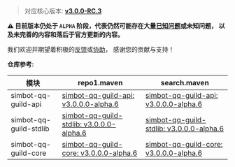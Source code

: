 > 对应核心版本: [**v3.0.0-RC.3**](https://github.com/ForteScarlet/simpler-robot/releases/tag/v3.0.0-RC.3)

**⚠ 目前版本仍处于 `ALPHA` 阶段，代表仍然可能存在大量[已知问题](https://github.com/simple-robot/simbot-component-qq-guild/issues)或未知问题，
以及未完善的内容和落后于官方更新的内容。**

我们欢迎并期望着积极的[反馈](https://github.com/simple-robot/simbot-component-qq-guild/issues)或[协助](https://github.com/simple-robot/simbot-component-qq-guild/pulls)，
感谢您的贡献与支持！

**仓库参考:**

| **模块** | **repo1.maven** | **search.maven** |
|---------|-----------------|------------------|
| simbot-qq-guild-api | [simbot-qq-guild-api: v3.0.0.0-alpha.6](https://repo1.maven.org/maven2/love/forte/simbot/component/simbot-component-qq-guild-api/3.0.0.0-alpha.6) | [simbot-qq-guild-api: v3.0.0.0-alpha.6](https://search.maven.org/artifact/love.forte.simbot.component/simbot-component-qq-guild-api/3.0.0.0-alpha.6/jar)  |
| simbot-qq-guild-stdlib | [simbot-qq-guild-stdlib: v3.0.0.0-alpha.6](https://repo1.maven.org/maven2/love/forte/simbot/component/simbot-component-qq-guild-stdlib/3.0.0.0-alpha.6) | [simbot-qq-guild-stdlib: v3.0.0.0-alpha.6](https://search.maven.org/artifact/love.forte.simbot.component/simbot-component-qq-guild-stdlib/3.0.0.0-alpha.6/jar)  |
| simbot-qq-guild-core | [simbot-qq-guild-core: v3.0.0.0-alpha.6](https://repo1.maven.org/maven2/love/forte/simbot/component/simbot-component-qq-guild-core/3.0.0.0-alpha.6) | [simbot-qq-guild-core: v3.0.0.0-alpha.6](https://search.maven.org/artifact/love.forte.simbot.component/simbot-component-qq-guild-core/3.0.0.0-alpha.6/jar)  |
